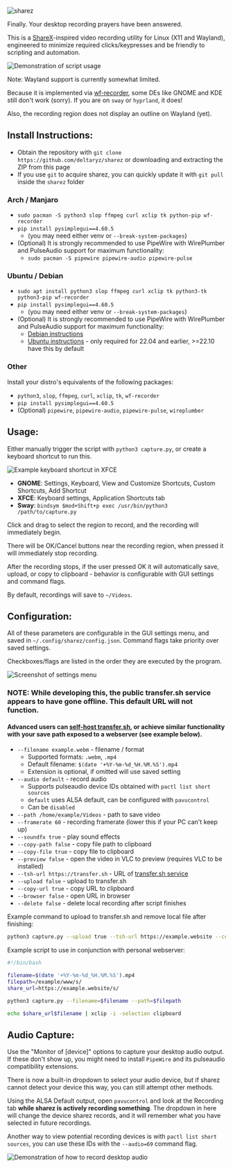![sharez](img/logo.png)

Finally. Your desktop recording prayers have been answered.

This is a [ShareX](https://getsharex.com/)-inspired video recording utility for Linux (X11 and Wayland), engineered to minimize required clicks/keypresses and be friendly to scripting and automation.

![Demonstration of script usage](img/demo.gif)

Note: Wayland support is currently somewhat limited.

Because it is implemented via [wf-recorder](https://github.com/ammen99/wf-recorder), some DEs like GNOME and KDE still don't work (sorry). If you are on `sway` or `hyprland`, it does!

Also, the recording region does not display an outline on Wayland (yet).

## Install Instructions:

- Obtain the repository with `git clone https://github.com/deltaryz/sharez` or downloading and extracting the ZIP from this page
- If you use `git` to acquire sharez, you can quickly update it with `git pull` inside the `sharez` folder

### Arch / Manjaro
- `sudo pacman -S python3 slop ffmpeg curl xclip tk python-pip wf-recorder`
- `pip install pysimplegui==4.60.5`
  - (you may need either venv or `--break-system-packages`)
- (Optional) It is strongly recommended to use PipeWire with WirePlumber and PulseAudio support for maximum functionality:
  - `sudo pacman -S pipewire pipewire-audio pipewire-pulse`

### Ubuntu / Debian
- `sudo apt install python3 slop ffmpeg curl xclip tk python3-tk python3-pip wf-recorder`
- `pip install pysimplegui==4.60.5`
  - (you may need either venv or `--break-system-packages`)
- (Optional) It is strongly recommended to use PipeWire with WirePlumber and PulseAudio support for maximum functionality:
  - [Debian instructions](https://wiki.debian.org/PipeWire#Installation)
  - [Ubuntu instructions](https://gist.github.com/the-spyke/2de98b22ff4f978ebf0650c90e82027e) - only required for 22.04 and earlier, >=22.10 have this by default

### Other

Install your distro's equivalents of the following packages:
- `python3`, `slop`, `ffmpeg`, `curl`, `xclip`, `tk`, `wf-recorder`
- `pip install pysimplegui==4.60.5`
- (Optional) `pipewire`, `pipewire-audio`, `pipewire-pulse`, `wireplumber`

## Usage:
Either manually trigger the script with `python3 capture.py`, or create a keyboard shortcut to run this.

![Example keyboard shortcut in XFCE](img/shortcut.png)

- **GNOME**: Settings, Keyboard, View and Customize Shortcuts, Custom Shortcuts, Add Shortcut
- **XFCE**: Keyboard settings, Application Shortcuts tab
- **Sway**: `bindsym $mod+Shift+p exec /usr/bin/python3 /path/to/capture.py`

Click and drag to select the region to record, and the recording will immediately begin.

There will be OK/Cancel buttons near the recording region, when pressed it will immediately stop recording.

After the recording stops, if the user pressed OK it will automatically save, upload, or copy to clipboard - behavior is configurable with GUI settings and command flags.

By default, recordings will save to `~/Videos`.

## Configuration:

All of these parameters are configurable in the GUI settings menu, and saved in `~/.config/sharez/config.json`. Command flags take priority over saved settings.

Checkboxes/flags are listed in the order they are executed by the program.

![Screenshot of settings menu](img/options.png)

### NOTE: While developing this, the public transfer.sh service appears to have gone offline. This default URL will not function.
#### Advanced users can [self-host transfer.sh](https://github.com/dutchcoders/transfer.sh), or achieve similar functionality with your save path exposed to a webserver (see example below).

* `--filename example.webm` - filename / format
  * Supported formats: `.webm`, `.mp4`
  * Default filename: `$(date '+%Y-%m-%d_%H.%M.%S').mp4`
  * Extension is optional, if omitted will use saved setting
* `--audio default` - record audio
  * Supports pulseaudio device IDs obtained with `pactl list short sources`
  * `default` uses ALSA default, can be configured with `pavucontrol`
  * Can be `disabled`
* `--path /home/example/Videos` - path to save video
* `--framerate 60` - recording framerate (lower this if your PC can't keep up)
* `--soundfx true` - play sound effects
* `--copy-path false` - copy file path to clipboard
* `--copy-file true` - copy file to clipboard
* `--preview false` - open the video in VLC to preview (requires VLC to be installed)
* `--tsh-url https://transfer.sh` - URL of [transfer.sh service](https://github.com/dutchcoders/transfer.sh)
* `--upload false` - upload to transfer.sh
* `--copy-url true` - copy URL to clipboard
* `--browser false` - open URL in browser
* `--delete false` - delete local recording after script finishes

Example command to upload to transfer.sh and remove local file after finishing: 
```sh
python3 capture.py --upload true --tsh-url https://example.website --copy-url true --save false
```

Example script to use in conjunction with personal webserver:
```bash
#!/bin/bash

filename=$(date '+%Y-%m-%d_%H.%M.%S').mp4
filepath=/example/www/s/
share_url=https://example.website/s/

python3 capture.py --filename=$filename --path=$filepath

echo $share_url$filename | xclip -i -selection clipboard
```

## Audio Capture:

Use the "Monitor of [device]" options to capture your desktop audio output. If these don't show up, you might need to install `PipeWire` and its pulseaudio compatibility extensions.

There is now a built-in dropdown to select your audio device, but if sharez cannot detect your device this way, you can still attempt other methods.

Using the ALSA Default output, open `pavucontrol` and look at the Recording tab **while sharez is actively recording something**. The dropdown in here will change the device sharez records, and it will remember what you have selected in future recordings.

Another way to view potential recording devices is with `pactl list short sources`, you can use these IDs with the `--audio=69` command flag.

![Demonstration of how to record desktop audio](img/pavucontrol.png)